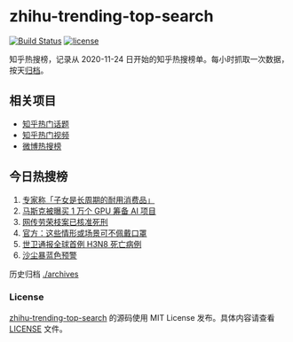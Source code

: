 # zhihu-trending-top-search

[![Build Status](https://github.com/justjavac/zhihu-trending-top-search/workflows/ci/badge.svg?branch=main)](https://github.com/justjavac/zhihu-trending-top-search/actions)
[![license](https://img.shields.io/github/license/justjavac/zhihu-trending-top-search)](https://github.com/justjavac/zhihu-trending-top-search/blob/main/LICENSE)

知乎热搜榜，记录从 2020-11-24 日开始的知乎热搜榜单。每小时抓取一次数据，按天[归档](./archives)。

## 相关项目

- [知乎热门话题](https://github.com/justjavac/zhihu-trending-hot-questions)
- [知乎热门视频](https://github.com/justjavac/zhihu-trending-hot-video)
- [微博热搜榜](https://github.com/justjavac/weibo-trending-hot-search)

## 今日热搜榜

<!-- BEGIN -->
<!-- 最后更新时间 Thu Apr 13 2023 11:07:17 GMT+0800 (China Standard Time) -->

1. [专家称「子女是长周期的耐用消费品」](https://www.zhihu.com/search?q=%E4%B8%93%E5%AE%B6%E7%A7%B0%E3%80%8C%E5%AD%90%E5%A5%B3%E6%98%AF%E9%95%BF%E5%91%A8%E6%9C%9F%E7%9A%84%E8%80%90%E7%94%A8%E6%B6%88%E8%B4%B9%E5%93%81%E3%80%8D)
1. [马斯克被曝买 1 万个 GPU 筹备 AI 项目](https://www.zhihu.com/search?q=%E9%A9%AC%E6%96%AF%E5%85%8B%E8%A2%AB%E6%9B%9D%E4%B9%B0%201%20%E4%B8%87%E4%B8%AA%20GPU%20%E7%AD%B9%E5%A4%87%20AI%20%E9%A1%B9%E7%9B%AE)
1. [网传劳荣枝案已核准死刑](https://www.zhihu.com/search?q=%E7%BD%91%E4%BC%A0%E5%8A%B3%E8%8D%A3%E6%9E%9D%E6%A1%88%E5%B7%B2%E6%A0%B8%E5%87%86%E6%AD%BB%E5%88%91)
1. [官方：这些情形或场景可不佩戴口罩](https://www.zhihu.com/search?q=%E5%AE%98%E6%96%B9%EF%BC%9A%E8%BF%99%E4%BA%9B%E6%83%85%E5%BD%A2%E6%88%96%E5%9C%BA%E6%99%AF%E5%8F%AF%E4%B8%8D%E4%BD%A9%E6%88%B4%E5%8F%A3%E7%BD%A9)
1. [世卫通报全球首例 H3N8 死亡病例](https://www.zhihu.com/search?q=%E4%B8%96%E5%8D%AB%E9%80%9A%E6%8A%A5%E5%85%A8%E7%90%83%E9%A6%96%E4%BE%8B%20H3N8%20%E6%AD%BB%E4%BA%A1%E7%97%85%E4%BE%8B)
1. [沙尘暴蓝色预警](https://www.zhihu.com/search?q=%E6%B2%99%E5%B0%98%E6%9A%B4%E8%93%9D%E8%89%B2%E9%A2%84%E8%AD%A6)

<!-- END -->

历史归档 [./archives](./archives)

### License

[zhihu-trending-top-search](https://github.com/justjavac/zhihu-trending-top-search) 的源码使用 MIT License
发布。具体内容请查看 [LICENSE](./LICENSE) 文件。
